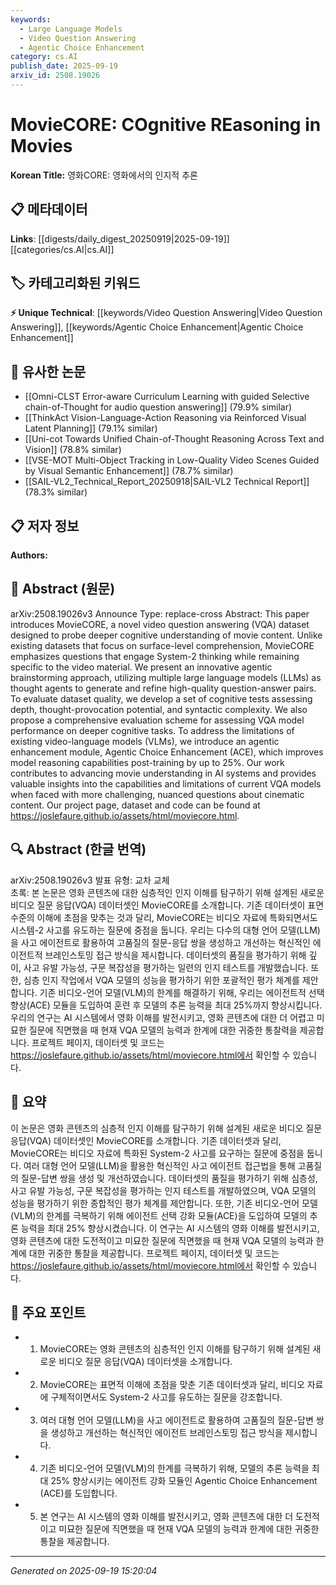 ```yaml
---
keywords:
  - Large Language Models
  - Video Question Answering
  - Agentic Choice Enhancement
category: cs.AI
publish_date: 2025-09-19
arxiv_id: 2508.19026
---
```


<!-- KEYWORD_LINKING_METADATA:
{
  "processed_timestamp": "2025-09-22 21:33:15.066961",
  "vocabulary_version": "1.0",
  "selected_keywords": [
    "Large Language Models",
    "Video Question Answering",
    "Agentic Choice Enhancement"
  ],
  "rejected_keywords": [
    "Cognitive Reasoning"
  ],
  "similarity_scores": {
    "Large Language Models": 0.8,
    "Video Question Answering": 0.78,
    "Agentic Choice Enhancement": 0.79
  },
  "extraction_method": "AI_prompt_based",
  "budget_applied": true
}
-->


# MovieCORE: COgnitive REasoning in Movies

**Korean Title:** 영화CORE: 영화에서의 인지적 추론

## 📋 메타데이터

**Links**: [[digests/daily_digest_20250919|2025-09-19]]   [[categories/cs.AI|cs.AI]]

## 🏷️ 카테고리화된 키워드
**⚡ Unique Technical**: [[keywords/Video Question Answering|Video Question Answering]], [[keywords/Agentic Choice Enhancement|Agentic Choice Enhancement]]

## 🔗 유사한 논문
- [[Omni-CLST Error-aware Curriculum Learning with guided Selective chain-of-Thought for audio question answering]] (79.9% similar)
- [[ThinkAct Vision-Language-Action Reasoning via Reinforced Visual Latent Planning]] (79.1% similar)
- [[Uni-cot Towards Unified Chain-of-Thought Reasoning Across Text and Vision]] (78.8% similar)
- [[VSE-MOT Multi-Object Tracking in Low-Quality Video Scenes Guided by Visual Semantic Enhancement]] (78.7% similar)
- [[SAIL-VL2_Technical_Report_20250918|SAIL-VL2 Technical Report]] (78.3% similar)

## 📋 저자 정보

**Authors:** 

## 📄 Abstract (원문)

arXiv:2508.19026v3 Announce Type: replace-cross 
Abstract: This paper introduces MovieCORE, a novel video question answering (VQA) dataset designed to probe deeper cognitive understanding of movie content. Unlike existing datasets that focus on surface-level comprehension, MovieCORE emphasizes questions that engage System-2 thinking while remaining specific to the video material. We present an innovative agentic brainstorming approach, utilizing multiple large language models (LLMs) as thought agents to generate and refine high-quality question-answer pairs. To evaluate dataset quality, we develop a set of cognitive tests assessing depth, thought-provocation potential, and syntactic complexity. We also propose a comprehensive evaluation scheme for assessing VQA model performance on deeper cognitive tasks. To address the limitations of existing video-language models (VLMs), we introduce an agentic enhancement module, Agentic Choice Enhancement (ACE), which improves model reasoning capabilities post-training by up to 25%. Our work contributes to advancing movie understanding in AI systems and provides valuable insights into the capabilities and limitations of current VQA models when faced with more challenging, nuanced questions about cinematic content. Our project page, dataset and code can be found at https://joslefaure.github.io/assets/html/moviecore.html.

## 🔍 Abstract (한글 번역)

arXiv:2508.19026v3 발표 유형: 교차 교체  
초록: 본 논문은 영화 콘텐츠에 대한 심층적인 인지 이해를 탐구하기 위해 설계된 새로운 비디오 질문 응답(VQA) 데이터셋인 MovieCORE를 소개합니다. 기존 데이터셋이 표면 수준의 이해에 초점을 맞추는 것과 달리, MovieCORE는 비디오 자료에 특화되면서도 시스템-2 사고를 유도하는 질문에 중점을 둡니다. 우리는 다수의 대형 언어 모델(LLM)을 사고 에이전트로 활용하여 고품질의 질문-응답 쌍을 생성하고 개선하는 혁신적인 에이전트적 브레인스토밍 접근 방식을 제시합니다. 데이터셋의 품질을 평가하기 위해 깊이, 사고 유발 가능성, 구문 복잡성을 평가하는 일련의 인지 테스트를 개발했습니다. 또한, 심층 인지 작업에서 VQA 모델의 성능을 평가하기 위한 포괄적인 평가 체계를 제안합니다. 기존 비디오-언어 모델(VLM)의 한계를 해결하기 위해, 우리는 에이전트적 선택 향상(ACE) 모듈을 도입하여 훈련 후 모델의 추론 능력을 최대 25%까지 향상시킵니다. 우리의 연구는 AI 시스템에서 영화 이해를 발전시키고, 영화 콘텐츠에 대한 더 어렵고 미묘한 질문에 직면했을 때 현재 VQA 모델의 능력과 한계에 대한 귀중한 통찰력을 제공합니다. 프로젝트 페이지, 데이터셋 및 코드는 https://joslefaure.github.io/assets/html/moviecore.html에서 확인할 수 있습니다.

## 📝 요약

이 논문은 영화 콘텐츠의 심층적 인지 이해를 탐구하기 위해 설계된 새로운 비디오 질문 응답(VQA) 데이터셋인 MovieCORE를 소개합니다. 기존 데이터셋과 달리, MovieCORE는 비디오 자료에 특화된 System-2 사고를 요구하는 질문에 중점을 둡니다. 여러 대형 언어 모델(LLM)을 활용한 혁신적인 사고 에이전트 접근법을 통해 고품질의 질문-답변 쌍을 생성 및 개선하였습니다. 데이터셋의 품질을 평가하기 위해 심층성, 사고 유발 가능성, 구문 복잡성을 평가하는 인지 테스트를 개발하였으며, VQA 모델의 성능을 평가하기 위한 종합적인 평가 체계를 제안합니다. 또한, 기존 비디오-언어 모델(VLM)의 한계를 극복하기 위해 에이전트 선택 강화 모듈(ACE)을 도입하여 모델의 추론 능력을 최대 25% 향상시켰습니다. 이 연구는 AI 시스템의 영화 이해를 발전시키고, 영화 콘텐츠에 대한 도전적이고 미묘한 질문에 직면했을 때 현재 VQA 모델의 능력과 한계에 대한 귀중한 통찰을 제공합니다. 프로젝트 페이지, 데이터셋 및 코드는 https://joslefaure.github.io/assets/html/moviecore.html에서 확인할 수 있습니다.

## 🎯 주요 포인트

- 1. MovieCORE는 영화 콘텐츠의 심층적인 인지 이해를 탐구하기 위해 설계된 새로운 비디오 질문 응답(VQA) 데이터셋을 소개합니다.

- 2. MovieCORE는 표면적 이해에 초점을 맞춘 기존 데이터셋과 달리, 비디오 자료에 구체적이면서도 System-2 사고를 유도하는 질문을 강조합니다.

- 3. 여러 대형 언어 모델(LLM)을 사고 에이전트로 활용하여 고품질의 질문-답변 쌍을 생성하고 개선하는 혁신적인 에이전트 브레인스토밍 접근 방식을 제시합니다.

- 4. 기존 비디오-언어 모델(VLM)의 한계를 극복하기 위해, 모델의 추론 능력을 최대 25% 향상시키는 에이전트 강화 모듈인 Agentic Choice Enhancement (ACE)를 도입합니다.

- 5. 본 연구는 AI 시스템의 영화 이해를 발전시키고, 영화 콘텐츠에 대한 더 도전적이고 미묘한 질문에 직면했을 때 현재 VQA 모델의 능력과 한계에 대한 귀중한 통찰을 제공합니다.

---

*Generated on 2025-09-19 15:20:04*
